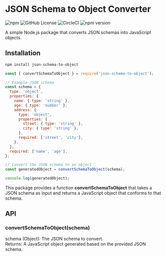 # JSON Schema to Object Converter
![npm](https://img.shields.io/npm/dt/json-schema-to-object)
![GitHub License](https://img.shields.io/github/license/christian-stockinger/json-schema-to-object)
![CircleCI](https://img.shields.io/circleci/build/github/christian-stockinger/json-schema-to-object)
![npm version](https://img.shields.io/github/package-json/version/christian-stockinger/json-schema-to-object)



A simple Node.js package that converts JSON schemas into JavaScript objects.

## Installation

```bash
npm install json-schema-to-object
```

``` javascript
const { convertSchemaToObject } = require('json-schema-to-object');

// Example JSON schema
const schema = {
  type: 'object',
  properties: {
    name: { type: 'string' },
    age: { type: 'number' },
    address: {
      type: 'object',
      properties: {
        street: { type: 'string' },
        city: { type: 'string' },
      },
      required: ['street', 'city'],
    },
  },
  required: ['name', 'age'],
};

// Convert the JSON schema to an object
const generatedObject = convertSchemaToObject(schema);

console.log(generatedObject);
```

This package provides a function **convertSchemaToObject** that takes a JSON schema as input and returns a JavaScript object that conforms to that schema.

## API
### convertSchemaToObject(schema)
schema (Object): The JSON schema to convert.  
Returns: A JavaScript object generated based on the provided JSON schema.